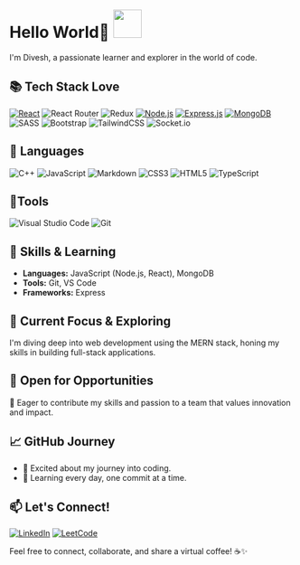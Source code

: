 

# Hello World👋 <img src="https://media.giphy.com/media/ksE9feSa2b4V2GYwY4/giphy.gif" width="50">

I'm Divesh, a passionate learner and explorer in the world of code.

## 📚 Tech Stack Love

[![React](https://img.shields.io/badge/react-%2320232a.svg?style=plastic&logo=react&logoColor=%2361DAFB)](https://reactjs.org/)
![React Router](https://img.shields.io/badge/React_Router-CA4245?style=plastic&logo=react-router&logoColor=white)
![Redux](https://img.shields.io/badge/redux-%23593d88.svg?style=plastic&logo=redux&logoColor=white)
[![Node.js](https://img.shields.io/badge/-Node.js-339933?style=plastic&logo=node.js&logoColor=white)](https://nodejs.org/)
[![Express.js](https://img.shields.io/badge/express.js-%23404d59.svg?style=plastic&logo=express&logoColor=%2361DAFB)](https://expressjs.com/)
[![MongoDB](https://img.shields.io/badge/-MongoDB-47a248?style=plastic&logo=mongodb&logoColor=white)](https://www.mongodb.com/)
![SASS](https://img.shields.io/badge/SASS-hotpink.svg?style=plastic&logo=SASS&logoColor=white)
![Bootstrap](https://img.shields.io/badge/bootstrap-%238511FA.svg?style=plastic&logo=bootstrap&logoColor=white)
![TailwindCSS](https://img.shields.io/badge/tailwindcss-%2338B2AC.svg?style=plastic&logo=tailwind-css&logoColor=white)
![Socket.io](https://img.shields.io/badge/Socket.io-black?style=plastic&logo=socket.io&badgeColor=010101)


## 📑 Languages
![C++](https://img.shields.io/badge/c++-%2300599C.svg?style=flat&logo=c%2B%2B&logoColor=white)
![JavaScript](https://img.shields.io/badge/javascript-%23323330.svg?style=flat&logo=javascript&logoColor=%23F7DF1E)
![Markdown](https://img.shields.io/badge/markdown-%23000000.svg?style=flat&logo=markdown&logoColor=white)
![CSS3](https://img.shields.io/badge/css3-%231572B6.svg?style=flat&logo=css3&logoColor=white)
![HTML5](https://img.shields.io/badge/html5-%23E34F26.svg?style=flat&logo=html5&logoColor=white)
![TypeScript](https://img.shields.io/badge/typescript-%23007ACC.svg?style=flat&logo=typescript&logoColor=white)

## 🔭Tools

![Visual Studio Code](https://img.shields.io/badge/Visual%20Studio%20Code-0078d7.svg?style=flat&logo=visual-studio-code&logoColor=white)
![Git](https://img.shields.io/badge/git-%23F05033.svg?style=flat&logo=git&logoColor=white)


## 🚀 Skills & Learning

- **Languages:** JavaScript (Node.js, React), MongoDB
- **Tools:** Git, VS Code
- **Frameworks:** Express


## 🌱  Current Focus & Exploring
I'm diving deep into web development using the MERN stack, honing my skills in building full-stack applications.

## 🚀 Open for Opportunities

💼 Eager to contribute my skills and passion to a team that values innovation and impact.

<!-- ### 🚧 Current Project: [Project Name] -->


## 📈 GitHub Journey

- 📌 Excited about my journey into coding.
- 🌟 Learning every day, one commit at a time.




## 📫 Let's Connect!

[![LinkedIn](https://img.shields.io/badge/-LinkedIn-0077b5?style=plastic&logo=linkedin&logoColor=#d16c06)](https://www.linkedin.com/in/diveshkumar0207/)
[![LeetCode](https://img.shields.io/badge/LeetCode-000000?style=plastic&logo=LeetCode&logoColor=#d16c06)](https://www.linkedin.com/in/diveshkumar0207/)
<!-- [![Twitter](https://img.shields.io/badge/-Twitter-1da1f2?style=flat&logo=twitter&logoColor=white)](https://twitter.com/yourusername/) -->

Feel free to connect, collaborate, and share a virtual coffee! ☕️✨

